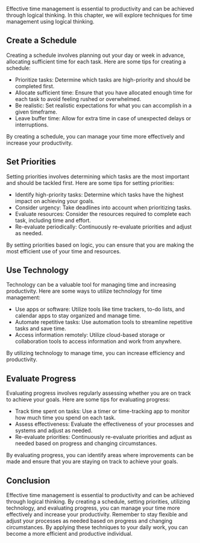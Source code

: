 
Effective time management is essential to productivity and can be achieved through logical thinking. In this chapter, we will explore techniques for time management using logical thinking.

Create a Schedule
-----------------

Creating a schedule involves planning out your day or week in advance, allocating sufficient time for each task. Here are some tips for creating a schedule:

* Prioritize tasks: Determine which tasks are high-priority and should be completed first.
* Allocate sufficient time: Ensure that you have allocated enough time for each task to avoid feeling rushed or overwhelmed.
* Be realistic: Set realistic expectations for what you can accomplish in a given timeframe.
* Leave buffer time: Allow for extra time in case of unexpected delays or interruptions.

By creating a schedule, you can manage your time more effectively and increase your productivity.

Set Priorities
--------------

Setting priorities involves determining which tasks are the most important and should be tackled first. Here are some tips for setting priorities:

* Identify high-priority tasks: Determine which tasks have the highest impact on achieving your goals.
* Consider urgency: Take deadlines into account when prioritizing tasks.
* Evaluate resources: Consider the resources required to complete each task, including time and effort.
* Re-evaluate periodically: Continuously re-evaluate priorities and adjust as needed.

By setting priorities based on logic, you can ensure that you are making the most efficient use of your time and resources.

Use Technology
--------------

Technology can be a valuable tool for managing time and increasing productivity. Here are some ways to utilize technology for time management:

* Use apps or software: Utilize tools like time trackers, to-do lists, and calendar apps to stay organized and manage time.
* Automate repetitive tasks: Use automation tools to streamline repetitive tasks and save time.
* Access information remotely: Utilize cloud-based storage or collaboration tools to access information and work from anywhere.

By utilizing technology to manage time, you can increase efficiency and productivity.

Evaluate Progress
-----------------

Evaluating progress involves regularly assessing whether you are on track to achieve your goals. Here are some tips for evaluating progress:

* Track time spent on tasks: Use a timer or time-tracking app to monitor how much time you spend on each task.
* Assess effectiveness: Evaluate the effectiveness of your processes and systems and adjust as needed.
* Re-evaluate priorities: Continuously re-evaluate priorities and adjust as needed based on progress and changing circumstances.

By evaluating progress, you can identify areas where improvements can be made and ensure that you are staying on track to achieve your goals.

Conclusion
----------

Effective time management is essential to productivity and can be achieved through logical thinking. By creating a schedule, setting priorities, utilizing technology, and evaluating progress, you can manage your time more effectively and increase your productivity. Remember to stay flexible and adjust your processes as needed based on progress and changing circumstances. By applying these techniques to your daily work, you can become a more efficient and productive individual.
